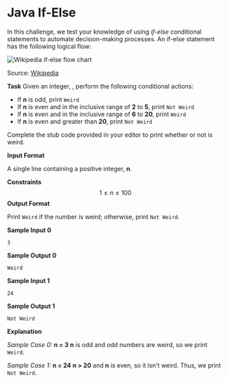 # Java If-Else

In this challenge, we test your knowledge of using *if-else* conditional statements to automate decision-making processes. An if-else statement has the following logical flow:

![Wikipedia if-else flow chart](https://s3.amazonaws.com/hr-challenge-images/13689/1446563087-4ec019a919-332px-If-Then-Else-diagram.svg.png)

Source: [Wikipedia](https://en.wikipedia.org/wiki/Conditional_(computer_programming))

**Task**
Given an integer, , perform the following conditional actions:

- If **n** is odd, print `Weird`
- If **n** is even and in the inclusive range of **2** to **5**, print `Not Weird`
- If **n** is even and in the inclusive range of **6** to **20**, print `Weird`
- If **n** is even and greater than **20**, print `Not Weird`

Complete the stub code provided in your editor to print whether or not is weird.

**Input Format**

A single line containing a positive integer, **n**.

**Constraints**
$$
1 ≤ n ≤ 100
$$
**Output Format**

Print `Weird` if the number is weird; otherwise, print `Not Weird`.

**Sample Input 0**

```
3
```

**Sample Output 0**

```
Weird
```

**Sample Input 1**

```
24
```

**Sample Output 1**

```
Not Weird
```

**Explanation**

*Sample Case 0:* **n = 3**
**n** is odd and odd numbers are weird, so we print `Weird`.

*Sample Case 1:* **n = 24**
**n > 20** and **n** is even, so it isn't weird. Thus, we print `Not Weird`.